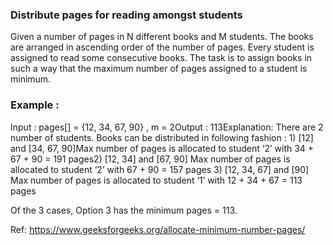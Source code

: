 ### Distribute pages for reading amongst students
Given a number of pages in N different books and M students. The books are arranged in ascending order of the number of pages. Every student is assigned to read some consecutive books. The task is to assign books in such a way that the maximum number of pages assigned to a student is minimum. 

### Example : 
Input : pages[] = {12, 34, 67, 90} , m = 2Output : 113Explanation: There are 2 number of students. Books can be distributed in following fashion : 1) [12] and [34, 67, 90]Max number of pages is allocated to student ‘2’ with 34 + 67 + 90 = 191 pages2) [12, 34] and [67, 90] Max number of pages is allocated to student ‘2’ with 67 + 90 = 157 pages 3) [12, 34, 67] and [90] Max number of pages is allocated to student ‘1’ with 12 + 34 + 67 = 113 pages

Of the 3 cases, Option 3 has the minimum pages = 113.

Ref: https://www.geeksforgeeks.org/allocate-minimum-number-pages/
